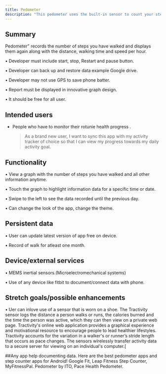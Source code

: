 ```yaml
---
title: Pedometer
description: "This pedometer uses the built-in sensor to count your steps."
---
```


## Summary
Pedometer" records the number of steps you have walked and displays them again along with the distance, walking time and speed per hour.

• Developer must include start, stop, Restart and pause button.

• Developer can back up and restore data example Google drive. 

• Developer may not use GPS to save phone batter. 

• Report must be displayed in innovative graph design.

• It should be free for all user.


## Intended users

* People who have to monitor their rotunie health progress .
    > As a brand new user, I want to sync this app with my activity tracker of choice so that I can view my progress towards my daily activity goal.

## Functionality

• View a graph with the number of steps you have walked and all other information anytime.

• Touch the graph to highlight information data for a specific time or date.

• Swipe to the left to see the data recorded until the previous day.

• Can change the look of the app, change the theme.


## Persistent data

• User can update latest version of app free on device.

• Record of walk for atleast one month.
    
## Device/external services

• MEMS inertial sensors.(Microelectromechanical systems)

• Use of any device like fitbit to document/connect data with phone.
 
## Stretch goals/possible enhancements 


• Uer can inlove use of a sensor that is worn on a shoe. The Tractivity sensor logs the distance a person walks or runs, the calories burned and the time the person was active,
  which they can then view on a private web page. Tractivity's online web application provides a graphical experience and motivational resource to encourage people to lead healthier 
  lifestyles. Tractivity accounts for the variation in a walker's or runner’s stride length that occurs as pace changes.
  The sensors wirelessly transfer activity data to a secure server for viewing on an individual's computer.[


##Any app help documenting data.
Here are the best pedometer apps and step counter apps for Android! Google Fit, Leap Fitness Step Counter, MyFitnessPal. Pedometer by ITO, Pace Health Pedometer.
